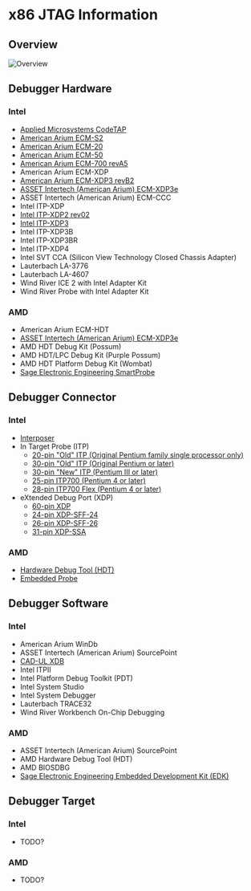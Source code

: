 # x86 JTAG Information

## Overview
![Overview](https://github.com/Necrosys/x86-JTAG-Information/blob/master/Overview.gif)

## Debugger Hardware
### Intel
* [Applied Microsystems CodeTAP](https://github.com/Necrosys/x86-JTAG-Information/blob/master/Hardware/CodeTAP/CodeTAP.md)
* [American Arium ECM-S2](https://github.com/Necrosys/x86-JTAG-Information/blob/master/Hardware/ECM-S2/ECM-S2.md)
* [American Arium ECM-20](https://github.com/Necrosys/x86-JTAG-Information/blob/master/Hardware/ECM-20/ECM-20.md)
* [American Arium ECM-50](https://github.com/Necrosys/x86-JTAG-Information/blob/master/Hardware/ECM-50/ECM-50.md)
* [American Arium ECM-700 revA5](https://github.com/Necrosys/x86-JTAG-Information/blob/master/Hardware/ECM-700/ECM-700_revA5.md)
* American Arium ECM-XDP
* [American Arium ECM-XDP3 revB2](https://github.com/Necrosys/x86-JTAG-Information/blob/master/Hardware/ECM-XDP3/ECM-XDP3_revB2.md)
* [ASSET Intertech (American Arium) ECM-XDP3e](https://github.com/Necrosys/x86-JTAG-Information/blob/master/Hardware/ECM-XDP3e/ECM-XDP3e.md)
* ASSET Intertech (American Arium) ECM-CCC
* Intel ITP-XDP
* [Intel ITP-XDP2 rev02](https://github.com/Necrosys/x86-JTAG-Information/blob/master/Hardware/ITP-XDP2/ITP-XDP2_rev02.md)
* [Intel ITP-XDP3](https://github.com/Necrosys/x86-JTAG-Information/blob/master/Hardware/ITP-XDP3/ITP-XDP3.md)
* Intel ITP-XDP3B
* Intel ITP-XDP3BR
* Intel ITP-XDP4
* Intel SVT CCA (Silicon View Technology Closed Chassis Adapter)
* Lauterbach LA-3776
* Lauterbach LA-4607
* Wind River ICE 2 with Intel Adapter Kit
* Wind River Probe with Intel Adapter Kit

### AMD
* American Arium ECM-HDT
* [ASSET Intertech (American Arium) ECM-XDP3e](https://github.com/Necrosys/x86-JTAG-Information/blob/master/Hardware/ECM-XDP3e/ECM-XDP3e.md)
* AMD HDT Debug Kit (Possum)
* AMD HDT/LPC Debug Kit (Purple Possum)
* AMD HDT Platform Debug Kit (Wombat)
* [Sage Electronic Engineering SmartProbe](https://github.com/Necrosys/x86-JTAG-Information/blob/master/Hardware/SmartProbe/SmartProbe.md)

## Debugger Connector
### Intel
* [Interposer](https://github.com/Necrosys/x86-JTAG-Information/blob/master/Connector/Interposer.md)
* In Target Probe (ITP)
    * [20-pin "Old" ITP (Original Pentium family single processor only)](https://github.com/Necrosys/x86-JTAG-Information/blob/master/Connector/ITPOld20.md)
    * [30-pin "Old" ITP (Original Pentium or later)](https://github.com/Necrosys/x86-JTAG-Information/blob/master/Connector/ITPOld.md)
    * [30-pin "New" ITP (Pentium III or later)](https://github.com/Necrosys/x86-JTAG-Information/blob/master/Connector/ITPNew.md)
    * [25-pin ITP700 (Pentium 4 or later)](https://github.com/Necrosys/x86-JTAG-Information/blob/master/Connector/ITP700.md)
    * [28-pin ITP700 Flex (Pentium 4 or later)](https://github.com/Necrosys/x86-JTAG-Information/blob/master/Connector/ITP700Flex.md)
* eXtended Debug Port (XDP)
    * [60-pin XDP](https://github.com/Necrosys/x86-JTAG-Information/blob/master/Connector/XDP.md)
    * [24-pin XDP-SFF-24](https://github.com/Necrosys/x86-JTAG-Information/blob/master/Connector/XDP-SFF-24.md)
    * [26-pin XDP-SFF-26](https://github.com/Necrosys/x86-JTAG-Information/blob/master/Connector/XDP-SFF-26.md)
    * [31-pin XDP-SSA](https://github.com/Necrosys/x86-JTAG-Information/blob/master/Connector/XDP-SSA.md)

### AMD
* [Hardware Debug Tool (HDT)](https://github.com/Necrosys/x86-JTAG-Information/blob/master/Connector/HDT.md)
* [Embedded Probe](https://github.com/Necrosys/x86-JTAG-Information/blob/master/Connector/EmbeddedProbe.md)

## Debugger Software
### Intel
* American Arium WinDb
* ASSET Intertech (American Arium) SourcePoint
* [CAD-UL XDB](https://github.com/Necrosys/x86-JTAG-Information/tree/master/Software/CAD-UL%20XDB)
* Intel ITPII
* Intel Platform Debug Toolkit (PDT)
* Intel System Studio
* Intel System Debugger
* Lauterbach TRACE32
* Wind River Workbench On-Chip Debugging 

### AMD
* ASSET Intertech (American Arium) SourcePoint
* AMD Hardware Debug Tool (HDT)
* AMD BIOSDBG
* [Sage Electronic Engineering Embedded Development Kit (EDK)](https://github.com/Necrosys/x86-JTAG-Information/tree/master/Software/Sage%20EDK)

## Debugger Target
### Intel
* TODO?
### AMD
* TODO?